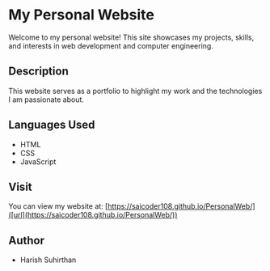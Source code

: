 # My Personal Website

Welcome to my personal website! This site showcases my projects, skills, and interests in web development and computer engineering.

## Description

This website serves as a portfolio to highlight my work and the technologies I am passionate about.

## Languages Used

- HTML
- CSS
- JavaScript

## Visit

You can view my website at: [https://saicoder108.github.io/PersonalWeb/]([url](https://saicoder108.github.io/PersonalWeb/))

## Author

- Harish Suhirthan

